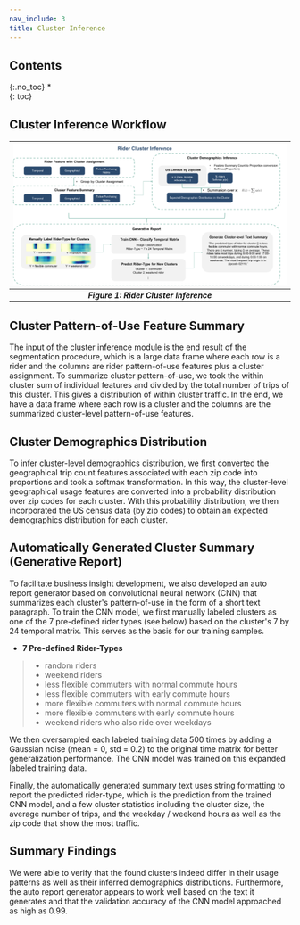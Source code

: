 ```yaml
---
nav_include: 3
title: Cluster Inference
---
```


## Contents
{:.no_toc}
*  
{: toc}

## Cluster Inference Workflow

| <img src="img/cluster_inference.png" width="1000">|
|:--:|
| ***Figure 1: Rider Cluster Inference*** |

## Cluster Pattern-of-Use Feature Summary
The input of the cluster inference module is the end result of the segmentation procedure, which is a large data frame where each row is a rider and the columns are rider pattern-of-use features plus a cluster assignment. To summarize cluster pattern-of-use, we took the within cluster sum of individual features and divided by the total number of trips of this cluster. This gives a distribution of within cluster traffic. In the end, we have a data frame where each row is a cluster and the columns are the summarized cluster-level pattern-of-use features.

## Cluster Demographics Distribution
To infer cluster-level demographics distribution, we first converted the geographical trip count features associated with each zip code into proportions and took a softmax transformation. In this way, the cluster-level geographical usage features are converted into a probability distribution over zip codes for each cluster. With this probability distribution, we then incorporated the US census data (by zip codes) to obtain an expected demographics distribution for each cluster.

## Automatically Generated Cluster Summary (Generative Report)

To facilitate business insight development, we also developed an auto report generator based on convolutional neural network (CNN) that summarizes each cluster's pattern-of-use in the form of a short text paragraph. To train the CNN model, we first manually labeled clusters as one of the 7 pre-defined rider types (see below) based on the cluster's 7 by 24 temporal matrix. This serves as the basis for our training samples.

- **7 Pre-defined Rider-Types**
> - random riders
> - weekend riders
> - less flexible commuters with normal commute hours
> - less flexible commuters with early commute hours
> - more flexible commuters with normal commute hours
> - more flexible commuters with early commute hours
> - weekend riders who also ride over weekdays

 We then oversampled each labeled training data 500 times by adding a Gaussian noise (mean = 0, std = 0.2) to the original time matrix for better generalization performance. The CNN model was trained on this expanded labeled training data.

Finally, the automatically generated summary text uses string formatting to report the predicted rider-type, which is the prediction from the trained CNN model, and a few cluster statistics including the cluster size, the average number of trips, and the weekday / weekend hours as well as the zip code that show the most traffic.

## Summary Findings
We were able to verify that the found clusters indeed differ in their usage patterns as well as their inferred demographics distributions. Furthermore, the auto report generator appears to work well based on the text it generates and that the validation accuracy of the CNN model approached as high as 0.99.
